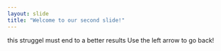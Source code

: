 ```yaml
---
layout: slide
title: "Welcome to our second slide!"
---
```

this struggel must end to a better results
Use the left arrow to go back!




